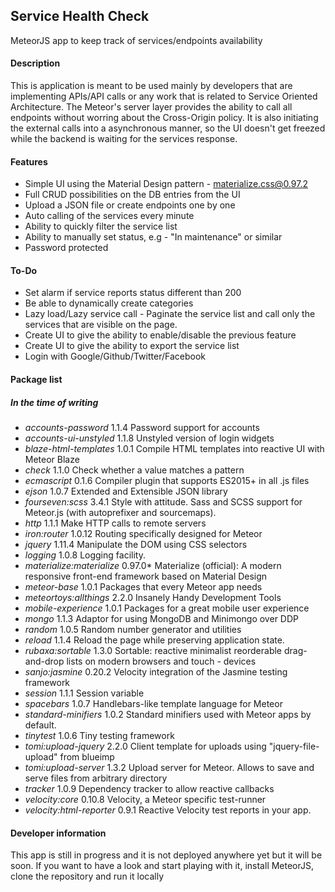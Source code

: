 ## Service Health Check
MeteorJS app to keep track of services/endpoints availability

#### Description
This is application is meant to be used mainly by developers that are implementing APIs/API calls or any work that is related to Service Oriented Architecture. The Meteor's server layer provides the ability to call all endpoints without worring about the Cross-Origin policy. It is also initiating the external calls into a asynchronous manner, so the UI doesn't get freezed while the backend is waiting for the services response.

#### Features
- Simple UI using the Material Design pattern - materialize.css@0.97.2
- Full CRUD possibilities on the DB entries from the UI
- Upload a JSON file or create endpoints one by one
- Auto calling of the services every minute
- Ability to quickly filter the service list
- Ability to manually set status, e.g - "In maintenance" or similar
- Password protected


#### To-Do
- Set alarm if service reports status different than 200
- Be able to dynamically create categories
- Lazy load/Lazy service call - Paginate the service list and call only the services that are visible on the page.
- Create UI to give the ability to enable/disable the previous feature
- Create UI to give the ability to export the service list
- Login with Google/Github/Twitter/Facebook


#### Package list
##### _In the time of writing_

- _accounts-password_        1.1.4  Password support for accounts
- _accounts-ui-unstyled_     1.1.8  Unstyled version of login widgets
- _blaze-html-templates_     1.0.1  Compile HTML templates into reactive UI with Meteor Blaze
- _check_                    1.1.0  Check whether a value matches a pattern
- _ecmascript_               0.1.6  Compiler plugin that supports ES2015+ in all .js files
- _ejson_                    1.0.7  Extended and Extensible JSON library
- _fourseven:scss_           3.4.1  Style with attitude. Sass and SCSS support for Meteor.js (with autoprefixer and sourcemaps).
- _http_                     1.1.1  Make HTTP calls to remote servers
- _iron:router_              1.0.12  Routing specifically designed for Meteor
- _jquery_                   1.11.4  Manipulate the DOM using CSS selectors
- _logging_                  1.0.8  Logging facility.
- _materialize:materialize_  0.97.0* Materialize (official): A modern responsive front-end framework based on Material Design
- _meteor-base_              1.0.1  Packages that every Meteor app needs
- _meteortoys:allthings_     2.2.0  Insanely Handy Development Tools
- _mobile-experience_        1.0.1  Packages for a great mobile user experience
- _mongo_                    1.1.3  Adaptor for using MongoDB and Minimongo over DDP
- _random_                   1.0.5  Random number generator and utilities
- _reload_                   1.1.4  Reload the page while preserving application state.
- _rubaxa:sortable_          1.3.0  Sortable: reactive minimalist reorderable drag-and-drop lists on modern browsers and touch - devices
- _sanjo:jasmine_            0.20.2  Velocity integration of the Jasmine testing framework
- _session_                  1.1.1  Session variable
- _spacebars_                1.0.7  Handlebars-like template language for Meteor
- _standard-minifiers_       1.0.2  Standard minifiers used with Meteor apps by default.
- _tinytest_                 1.0.6  Tiny testing framework
- _tomi:upload-jquery_       2.2.0  Client template for uploads using "jquery-file-upload" from blueimp
- _tomi:upload-server_       1.3.2  Upload server for Meteor. Allows to save and serve files from arbitrary directory
- _tracker_                  1.0.9  Dependency tracker to allow reactive callbacks
- _velocity:core_            0.10.8  Velocity, a Meteor specific test-runner
- _velocity:html-reporter_   0.9.1  Reactive Velocity test reports in your app.


#### Developer information
This app is still in progress and it is not deployed anywhere yet but it will be soon. If you want to have a look and start playing with it, install MeteorJS, clone the repository and run it locally
